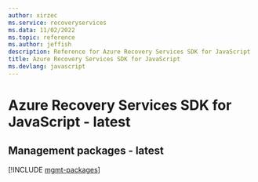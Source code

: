 ```yaml
---
author: xirzec
ms.service: recoveryservices
ms.data: 11/02/2022
ms.topic: reference
ms.author: jeffish
description: Reference for Azure Recovery Services SDK for JavaScript
title: Azure Recovery Services SDK for JavaScript
ms.devlang: javascript
---
```

# Azure Recovery Services SDK for JavaScript - latest

## Management packages - latest
[!INCLUDE [mgmt-packages](recovery-services-mgmt-index.md)]